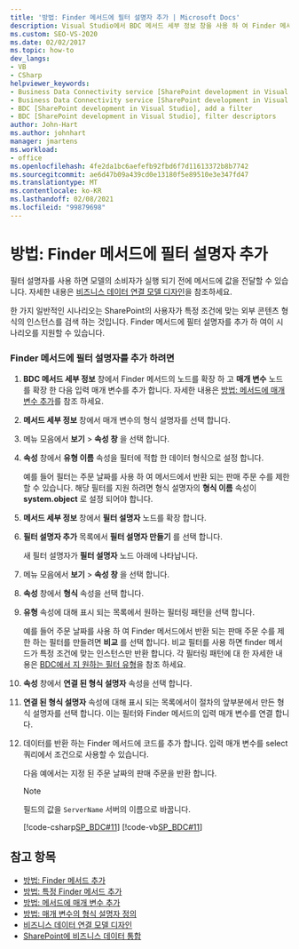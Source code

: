 ```yaml
---
title: '방법: Finder 메서드에 필터 설명자 추가 | Microsoft Docs'
description: Visual Studio에서 BDC 메서드 세부 정보 창을 사용 하 여 Finder 메서드에 필터 설명자를 추가 하는 방법을 알아봅니다.
ms.custom: SEO-VS-2020
ms.date: 02/02/2017
ms.topic: how-to
dev_langs:
- VB
- CSharp
helpviewer_keywords:
- Business Data Connectivity service [SharePoint development in Visual Studio], filter descriptors
- Business Data Connectivity service [SharePoint development in Visual Studio], add a filter
- BDC [SharePoint development in Visual Studio], add a filter
- BDC [SharePoint development in Visual Studio], filter descriptors
author: John-Hart
ms.author: johnhart
manager: jmartens
ms.workload:
- office
ms.openlocfilehash: 4fe2da1bc6aefefb92fbd6f7d11613372b8b7742
ms.sourcegitcommit: ae6d47b09a439cd0e13180f5e89510e3e347fd47
ms.translationtype: MT
ms.contentlocale: ko-KR
ms.lasthandoff: 02/08/2021
ms.locfileid: "99879698"
---
```

# <a name="how-to-add-a-filter-descriptor-to-a-finder-method"></a>방법: Finder 메서드에 필터 설명자 추가
  필터 설명자를 사용 하면 모델의 소비자가 실행 되기 전에 메서드에 값을 전달할 수 있습니다. 자세한 내용은 [비즈니스 데이터 연결 모델 디자인](../sharepoint/designing-a-business-data-connectivity-model.md)을 참조하세요.

 한 가지 일반적인 시나리오는 SharePoint의 사용자가 특정 조건에 맞는 외부 콘텐츠 형식의 인스턴스를 검색 하는 것입니다. Finder 메서드에 필터 설명자를 추가 하 여이 시나리오를 지원할 수 있습니다.

### <a name="to-add-a-filter-descriptor-to-a-finder-method"></a>Finder 메서드에 필터 설명자를 추가 하려면

1. **BDC 메서드 세부 정보** 창에서 Finder 메서드의 노드를 확장 하 고 **매개 변수** 노드를 확장 한 다음 입력 매개 변수를 추가 합니다. 자세한 내용은 [방법: 메서드에 매개 변수 추가](../sharepoint/how-to-add-a-parameter-to-a-method.md)를 참조 하세요.

2. **메서드 세부 정보** 창에서 매개 변수의 형식 설명자를 선택 합니다.

3. 메뉴 모음에서 **보기**  >  **속성 창** 을 선택 합니다.

4. **속성** 창에서 **유형 이름** 속성을 필터에 적합 한 데이터 형식으로 설정 합니다.

     예를 들어 필터는 주문 날짜를 사용 하 여 메서드에서 반환 되는 판매 주문 수를 제한할 수 있습니다. 해당 필터를 지원 하려면 형식 설명자의 **형식 이름** 속성이 **system.object** 로 설정 되어야 합니다.

5. **메서드 세부 정보** 창에서 **필터 설명자** 노드를 확장 합니다.

6. **필터 설명자 추가** 목록에서 **필터 설명자 만들기** 를 선택 합니다.

     새 필터 설명자가 **필터 설명자** 노드 아래에 나타납니다.

7. 메뉴 모음에서 **보기**  >  **속성 창** 을 선택 합니다.

8. **속성** 창에서 **형식** 속성을 선택 합니다.

9. **유형** 속성에 대해 표시 되는 목록에서 원하는 필터링 패턴을 선택 합니다.

     예를 들어 주문 날짜를 사용 하 여 Finder 메서드에서 반환 되는 판매 주문 수를 제한 하는 필터를 만들려면 **비교** 를 선택 합니다. 비교 필터를 사용 하면 finder 메서드가 특정 조건에 맞는 인스턴스만 반환 합니다. 각 필터링 패턴에 대 한 자세한 내용은 [BDC에서 지 원하는 필터 유형](/previous-versions/office/developer/sharepoint-2010/ee556392(v=office.14))을 참조 하세요.

10. **속성** 창에서 **연결 된 형식 설명자** 속성을 선택 합니다.

11. **연결 된 형식 설명자** 속성에 대해 표시 되는 목록에서이 절차의 앞부분에서 만든 형식 설명자를 선택 합니다. 이는 필터와 Finder 메서드의 입력 매개 변수를 연결 합니다.

12. 데이터를 반환 하는 Finder 메서드에 코드를 추가 합니다. 입력 매개 변수를 select 쿼리에서 조건으로 사용할 수 있습니다.

     다음 예에서는 지정 된 주문 날짜의 판매 주문을 반환 합니다.

    > [!NOTE]
    > 필드의 값을 `ServerName` 서버의 이름으로 바꿉니다.

     [!code-csharp[SP_BDC#11](../sharepoint/codesnippet/CSharp/SP_BDC/bdcmodel1/salesorderservice.cs#11)]
     [!code-vb[SP_BDC#11](../sharepoint/codesnippet/VisualBasic/sp_bdc/bdcmodel1/salesorderservice.vb#11)]

## <a name="see-also"></a>참고 항목
- [방법: Finder 메서드 추가](../sharepoint/how-to-add-a-finder-method.md)
- [방법: 특정 Finder 메서드 추가](../sharepoint/how-to-add-a-specific-finder-method.md)
- [방법: 메서드에 매개 변수 추가](../sharepoint/how-to-add-a-parameter-to-a-method.md)
- [방법: 매개 변수의 형식 설명자 정의](../sharepoint/how-to-define-the-type-descriptor-of-a-parameter.md)
- [비즈니스 데이터 연결 모델 디자인](../sharepoint/designing-a-business-data-connectivity-model.md)
- [SharePoint에 비즈니스 데이터 통합](../sharepoint/integrating-business-data-into-sharepoint.md)
